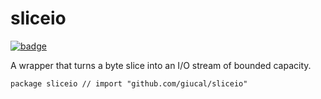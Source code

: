 # sliceio

[![badge]][godoc]

A wrapper that turns a byte slice into an I/O stream of bounded capacity.

    package sliceio // import "github.com/giucal/sliceio"

[badge]: https://pkg.go.dev/badge/github.com/giucal/sliceio.svg
[godoc]: https://pkg.go.dev/github.com/giucal/sliceio

